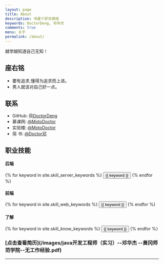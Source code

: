 ```yaml
---
layout: page
title: About
description: 书是个好东西哈
keywords: DoctorDeng, 邓华杰
comments: true
menu: 关于
permalink: /about/
---
```


越学越知道自己无知！

## 座右铭

* 要有追求,懂得为追求而上进。
* 男人就该对自己好一点。

## 联系

* GitHub: [@DoctorDeng](https://github.com/DoctorDeng)
* 慕课网: [@MotoDoctor](http://www.imooc.com/u/2400213)
* 实验楼: [@MotoDoctor](https://www.shiyanlou.com/user/125214)
* 简    书: [@Doctor邓](http://www.jianshu.com/users/ba7ec0a7438e/timeline)

## 职业技能

#### 后端
<div class="btn-inline">
    {% for keyword in site.skill_server_keywords %}
    <button class="btn btn-outline" type="button">{{ keyword }}</button>
    {% endfor %}
</div>

#### 前端
<div class="btn-inline">
    {% for keyword in site.skill_web_keywords %}
    <button class="btn btn-outline" type="button">{{ keyword }}</button>
    {% endfor %}
</div>

#### 了解
<div class="btn-inline">
    {% for keyword in site.skill_know_keywords %}
    <button class="btn btn-outline" type="button">{{ keyword }}</button>
    {% endfor %}
</div>

### [点击查看简历](/images/java开发工程师（实习）--邓华杰 --黄冈师范学院--无工作经验.pdf)

***